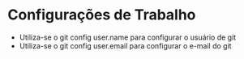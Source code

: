 # Configurações de Trabalho

- Utiliza-se o git config user.name para configurar o usuário de git
- Utiliza-se o git config user.email para configurar o e-mail do git